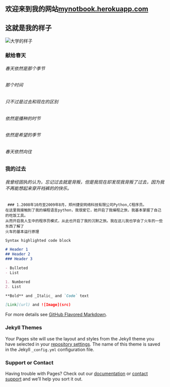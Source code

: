 ## 欢迎来到我的网站[mynotbook.herokuapp.com](https://mynotbook.herokuapp.com) 

## 这就是我的样子
![大学的样子](https://mynotbook.herokuapp.com/static/images/avatar.png)
###  献给春天
######  春天依然是那个季节
######  那个时间
######  只不过是过去和现在的区别
######  依然是播种的时节
######  依然是希望的季节
######  春天依然向往

### 我的过去
###### 我曾经固执的认为，忘记过去就是背叛，但是我现在却发现我背叛了过去，因为我不再能想起来穿开裆裤的的快乐。
``` 
 ### 1.2008年10月至2009年8月，郑州捷安网络科技有限公司Python,C程序员。
在这里我接触到了我的编程语言python，我很爱它，她开启了我编程之旅，我基本掌握了自己的吃饭工具。
从而开启我人生中的程序员模式，从此也开启了我的沉默之旅。我在这儿我也学会了火车的一些东西了解了
火车的基本运行原理
```


```markdown
Syntax highlighted code block

# Header 1
## Header 2
### Header 3

- Bulleted
- List

1. Numbered
2. List

**Bold** and _Italic_ and `Code` text

[Link](url) and ![Image](src)
```

For more details see [GitHub Flavored Markdown](https://guides.github.com/features/mastering-markdown/).

### Jekyll Themes

Your Pages site will use the layout and styles from the Jekyll theme you have selected in your [repository settings](https://github.com/wangfeng3769/wangfeng3769.github.io/settings). The name of this theme is saved in the Jekyll `_config.yml` configuration file.

### Support or Contact

Having trouble with Pages? Check out our [documentation](https://help.github.com/categories/github-pages-basics/) or [contact support](https://github.com/contact) and we’ll help you sort it out.

